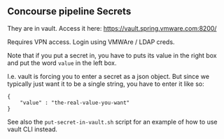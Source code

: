 Concourse pipeline Secrets
--------------------------

They are in vault. Access it here:
https://vault.spring.vmware.com:8200/

Requires VPN access. Login using VMWAre / LDAP creds.

Note that if you put a secret in, you have to puts its
value in the right box and put the word `value` in the
left box.

I.e. vault is forcing you to enter a secret as a json
object. But since we typically just want it to be
a single string, you have to enter it like so:

```
{
    "value" : "the-real-value-you-want"
}
```

See also the `put-secret-in-vault.sh` script for an
example of how to use vault CLI instead.

